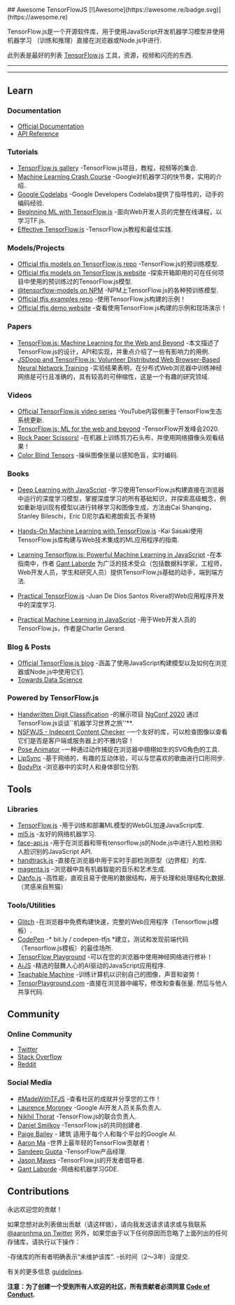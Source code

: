 <div class="github-widget" data-repo="aaronhma/awesome-tensorflow-js"></div>
<script async src="https://pagead2.googlesyndication.com/pagead/js/adsbygoogle.js"></script><ins class="adsbygoogle" style="display:block" data-ad-client="ca-pub-6890694312814945" data-ad-slot="5473692530" data-ad-format="auto"  data-full-width-responsive="true"></ins><script>(adsbygoogle = window.adsbygoogle || []).push({});</script>
## Awesome TensorFlowJS [![Awesome](https://awesome.re/badge.svg)](https://awesome.re)

TensorFlow.js是一个开源软件库，用于使用JavaScript开发机器学习模型并使用机器学习
（训练和推理）直接在浏览器或Node.js中进行.

此列表是最好的列表 [TensorFlow.js](https://www.tensorflow.org/js) 工具，资源，视频和闪亮的东西.

---






---

## Learn

### Documentation

- [Official Documentation](https://www.tensorflow.org/js/guide)
- [API Reference](https://js.tensorflow.org/api/latest/)


### Tutorials

- [TensorFlow.js gallery](https://github.com/tensorflow/tfjs/blob/master/GALLERY.md) -TensorFlow.js项目，教程，视频等的集合.
- [Machine Learning Crash Course](https://developers.google.com/machine-learning/crash-course/) -Google对机器学习的快节奏，实用的介绍.
- [Google Codelabs](https://codelabs.developers.google.com/) -Google Developers Codelabs提供了指导性的，动手的编码经验.
- [Beginning ML with TensorFlow.js](https://academy.infinite.red/p/beginning-machine-learning-with-tensorflow-js) -面向Web开发人员的完整在线课程，以学习TF.js.
- [Effective TensorFlow.js](https://effectivemachinelearning.com/TensorFlow.js) -TensorFlow.js教程和最佳实践.


### Models/Projects

- [Official tfjs models on TensorFlow.js repo](https://github.com/tensorflow/tfjs-models) -TensorFlow.js的预训练模型.
- [Official tfjs models on TensorFlow.js website](https://www.tensorflow.org/js/models) -探索开箱即用的可在任何项目中使用的预训练过的TensorFlow.js模型.
- [@tensorflow-models on NPM](https://www.npmjs.com/search?q=%40tensorflow-models) -NPM上TensorFlow.js的各种预训练模型.
- [Official tfjs examples repo](https://github.com/tensorflow/tfjs-examples) -使用TensorFlow.js构建的示例！
- [Official tfjs demo website](https://www.tensorflow.org/js/demos) -查看使用TensorFlow.js构建的示例和现场演示！


### Papers

- [TensorFlow.js: Machine Learning for the Web and Beyond](https://arxiv.org/abs/1901.05350) -本文描述了TensorFlow.js的设计，API和实现，并重点介绍了一些有影响力的用例.
- [JSDoop and TensorFlow.js: Volunteer Distributed Web Browser-Based Neural Network Training](https://arxiv.org/abs/1910.07402) -实验结果表明，在分布式Web浏览器中训练神经网络是可行且准确的，具有较高的可伸缩性，这是一个有趣的研究领域.


### Videos

- [Official TensorFlow.js video series](https://www.youtube.com/playlist?reload=9&list=PLs6AluHXaQnjeI6jzDkpKXvbPj31i4GgF) -YouTube内容侧重于TensorFlow生态系统更新.
- [TensorFlow.js: ML for the web and beyond](https://youtu.be/iH9CS-QYmZs) -TensorFlow开发峰会2020.
- [Rock Paper Scissors!](https://www.youtube.com/watch?v=y4pfTQJaUJU) -在机器上训练剪刀石头布，并使用网络摄像头观看结果！
- [Color Blind Tensors](https://www.youtube.com/watch?v=X55m9eS5UFU) -操纵图像张量以感知色盲，实时编码.


### Books

- [Deep Learning with JavaScript](https://www.manning.com/books/deep-learning-with-javascript) -学习使用TensorFlow.js构建直接在浏览器中运行的深度学习模型，掌握深度学习的所有基础知识，并探索高级概念，例如重新培训现有模型以进行转移学习和图像生成，方法由Cai Shanqing，Stanley Bileschi，Eric D尼尔森和弗朗索瓦·乔莱特

- [Hands-On Machine Learning with TensorFlow.js](https://www.amazon.com/Hands-Machine-Learning-TensorFlow-js-applications/dp/1838821732) -Kai Sasaki使用TensorFlow.js库构建与Web技术集成的ML应用程序的指南.

- [Learning Tensorflow.js: Powerful Machine Learning in JavaScript](https://amzn.to/3dR3vpY) -在本指南中，作者 [Gant Laborde](https://github.com/gantman) 为广泛的技术受众（包括数据科学家，工程师，Web开发人员，学生和研究人员）提供TensorFlow.js基础的动手，端到端方法.

- [Practical TensorFlow.js](https://www.apress.com/gp/book/9781484262726) -Juan De Dios Santos Rivera的Web应用程序开发中的深度学习.

- [Practical Machine Learning in JavaScript](https://www.apress.com/gp/book/9781484264171) -用于Web开发人员的TensorFlow.js，作者是Charlie Gerard.


### Blog & Posts

- [Official TensorFlow.js blog](https://blog.tensorflow.org/search?label=TensorFlow.js&max-results=20) -涵盖了使用JavaScript构建模型以及如何在浏览器或Node.js中使用它们.
- [Towards Data Science](https://towardsdatascience.com/search?q=tensorflow.js)



### Powered by TensorFlow.js

- [Handwritten Digit Classification](https://github.com/aaronhma/ngconf-2020) -的展示项目 [NgConf 2020](https://www.ng-conf.org/) 通过TensorFlow.js谈谈``机器学习世界之旅&#39;&#39;**.
- [NSFWJS - Indecent Content Checker](https://github.com/infinitered/nsfwjs) -一个友好的库，可以检查图像以查看它们是否是客户端或服务器上的不雅内容！
- [Pose Animator](https://pose-animator-demo.firebaseapp.com/camera.html) -一种通过动作捕捉在浏览器中栩栩如生的SVG角色的工具.
- [LipSync](https://lipsync.withyoutube.com/) -基于网络的，有趣的互动体验，可以与您喜欢的歌曲进行口形同步.
- [BodyPix](https://storage.googleapis.com/tfjs-models/demos/body-pix/index.html) -浏览器中的实时人和身体部位分割.


## Tools

### Libraries

- [TensorFlow.js](https://github.com/tensorflow/tfjs) -用于训练和部署ML模型的WebGL加速JavaScript库.
- [ml5.js](https://ml5js.org/) -友好的网络机器学习.
- [face-api.js](https://github.com/justadudewhohacks/face-api.js) -用于在浏览器和带有tensorflow.js的Node.js中进行人脸检测和人脸识别的JavaScript API.
- [handtrack.js](https://github.com/victordibia/handtrack.js/) -直接在浏览器中用于实时手部检测原型（边界框）的库.
- [magenta.js](https://magenta.tensorflow.org/get-started/#magenta-js) -浏览器中具有机器智能的音乐和艺术生成.
- [Danfo.js](https://danfo.jsdata.org/)  -高性能，直观且易于使用的数据结构，用于处理和处理结构化数据.  （灵感来自熊猫）


### Tools/Utilities

- [Glitch](https://glitch.com/@TensorFlowJS) -在浏览器中免费构建快速，完整的Web应用程序（Tensorflow.js模板）.
- [CodePen](https://codepen.io) -* bit.ly / codepen-tfjs *建立，测试和发现前端代码（Tensorflow.js模板）的最佳场所.
- [TensorFlow Playground](https://playground.tensorflow.org) -可以在您的浏览器中使用神经网络进行修补！
- [AiJS](https://aijs.rocks/) -精选的鼓舞人心的AI驱动的JavaScript应用程序.
- [Teachable Machine](https://teachablemachine.withgoogle.com/) -训练计算机以识别自己的图像，声音和姿势！
- [TensorPlayground.com](https://www.tensorplayground.com/1.0.0/)  -直接在浏览器中编写，修改和查看张量. 然后与他人共享代码.


## Community

### Online Community

- [Twitter](https://twitter.com/tensorflow)
- [Stack Overflow](https://stackoverflow.com/questions/tagged/tensorflow.js)
- [Reddit](https://www.reddit.com/r/TensorFlowJS)


### Social Media

- [#MadeWithTFJS](https://twitter.com/hashtag/MadeWithTFJS) -查看社区的成就并分享您的工作！
- [Laurence Moroney](https://twitter.com/lmoroney) -Google AI开发人员关系负责人.
- [Nikhil Thorat](https://twitter.com/nsthorat) -TensorFlow.js的联合负责人.
- [Daniel Smilkov](https://twitter.com/dsmilkov) -TensorFlow.js的共同创建者.
- [Paige Bailey](https://twitter.com/DynamicWebPaige) - 建筑
适用于每个人和每个平台的Google AI.
- [Aaron Ma](https://twitter.com/aaronhma) -世界上最年轻的TensorFlow贡献者！
- [Sandeep Gupta](https://twitter.com/TheSandeepGupta) -TensorFlow产品经理.
- [Jason Mayes](https://twitter.com/jason_mayes) -TensorFlow.js的开发者倡导者.
- [Gant Laborde](https://twitter.com/GantLaborde) -网络和机器学习GDE.

## Contributions

永远欢迎您的贡献！

如果您想对此列表做出贡献（请这样做），请向我发送请求请求或与我联系 [@aaronhma on Twitter](https://twitter.com/aaronhma)
另外，如果您由于以下任何原因而忽略了上面列出的任何存储库，请执行以下操作：

-存储库的所有者明确表示“未维护该库”.
-长时间（2〜3年）没提交.

有关的更多信息 [guidelines](https://github.com/aaronhma/awesome-tensorflow-js/blob/master/CONTRIBUTING.md).

**注意：为了创建一个受到所有人欢迎的社区，所有贡献者必须同意 [Code of Conduct](https://github.com/aaronhma/awesome-tensorflow-js/blob/master/CODE_OF_CONDUCT.md).**

